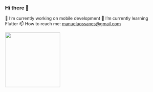 ### Hi there 👋



🔭 I’m currently working on mobile development
🌱 I’m currently learning Flutter
📫 How to reach me: manuelaossanes@gmail.com

<div>
  <a href="https://github.com/manuabigsz"/>
  <img height="180em" src="https://github-readme-stats.vercel.app/api?username=manuabigsz&show_icons=true&theme=radical"/>
</div>
<!--
- 👯 I’m looking to collaborate on ...
- 🤔 I’m looking for help with ...
- 💬 Ask me about ...

- 😄 Pronouns: ...
- ⚡ Fun fact: ...
-->
